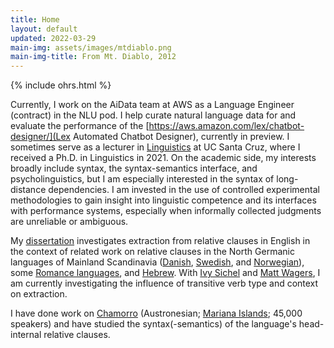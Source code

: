 ```yaml
---
title: Home
layout: default
updated: 2022-03-29
main-img: assets/images/mtdiablo.png
main-img-title: From Mt. Diablo, 2012
---
```


{% include ohrs.html %}

Currently, I work on the AiData team at AWS as a Language Engineer (contract) in the NLU pod. I help curate natural language data for and evaluate the performance of the [https://aws.amazon.com/lex/chatbot-designer/](Lex Automated Chatbot Designer), currently in preview. I sometimes serve as a lecturer in [Linguistics](https://ling.ucsc.edu) at UC Santa Cruz, where I received a Ph.D. in Linguistics in 2021. On the academic side, my interests broadly include syntax, the syntax-semantics interface, and psycholinguistics, but I am especially interested in the syntax of long-distance dependencies. I am invested in the use of controlled experimental methodologies to gain insight into linguistic competence and its interfaces with performance systems, especially when informally collected judgments are unreliable or ambiguous.

My [dissertation](https://www.proquest.com/openview/760063f3ff8277bc8b1a19ca3f701e6e/) investigates extraction from relative clauses in English in the context of related work on relative clauses in the North Germanic languages of Mainland Scandinavia ([Danish](http://perso.ens-lyon.fr/jacques.jayez/Cours/Implicite/Dominance_and_PP_Erteschikshir1979.pdf), [Swedish](http://hdl.handle.net/2077/51985), and [Norwegian](https://doi.org/10.1353/lan.2019.0051)), some [Romance languages](http://157.138.8.12/jspui/bitstream/11707/136/1/Koster.Fest.pdf), and [Hebrew](https://doi.org/10.1162/ling_a_00275). With [Ivy Sichel](https://ivysichel.sites.ucsc.edu/) and [Matt Wagers](https://people.ucsc.edu/~mwagers), I am currently investigating the influence of transitive verb type and context on extraction.

I have done work on [Chamorro](http://en.wikipedia.org/wiki/Chamorro_language) (Austronesian; [Mariana Islands](https://www.google.com/maps/@14.4580764,145.4153867,8z); 45,000 speakers) and have studied the syntax(-semantics) of the language's head-internal relative clauses.
